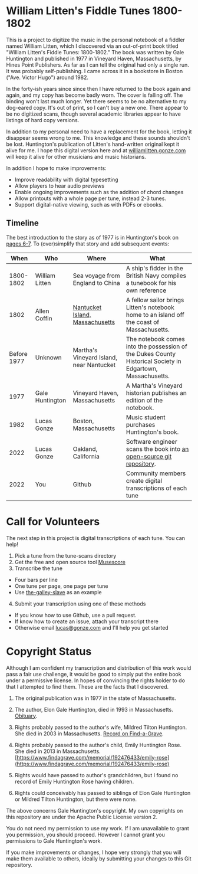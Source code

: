 # William Litten's Fiddle Tunes 1800-1802

This is a project to digitize the music in the personal notebook of a fiddler named William Litten, which I discovered via an out-of-print book titled "William Litten's Fiddle Tunes: 1800-1802." The book was written by Gale Huntington and published in 1977 in Vineyard Haven, Massachusetts, by Hines Point Publishers. As far as I can tell the original had only a single run. It was probably self-publishing. I came across it in a bookstore in Boston ("Ave. Victor Hugo") around 1982. 

In the forty-ish years since since then I have returned to the book again and again, and my copy has become badly worn. The cover is falling off. The binding won't last much longer. Yet there seems to be no alternative to my dog-eared copy. It's out of print, so I can't buy a new one. There appear to be no digitized scans, though several academic libraries appear to have listings of hard copy versions. 

In addition to my personal need to have a replacement for the book, letting it disappear seems wrong to me. This knowledge and these sounds shouldn't be lost. Huntington's publication of Litten's hand-written original kept it alive for me. I hope this digital version here and at [williamlitten.gonze.com](https://williamlitten.gonze.com) will keep it alive for other musicians and music historians. 

In addition I hope to make improvements:

- Improve readability with digital typesetting
- Allow players to hear audio previews
- Enable ongoing improvements such as the addition of chord changes
- Allow printouts with a whole page per tune, instead 2-3 tunes.
- Support digital-native viewing, such as with PDFs or ebooks.

## Timeline 

The best introduction to the story as of 1977 is in Huntington's book on [pages 6-7](https://github.com/lucasgonze/william-litten-fiddle-tunes/blob/main/scans/pages%206-7.jpg). To (over)simplify that story and add subsequent events:

| When | Who | Where | What | 
| ---- | --- | ----- | ---- | 
| 1800-1802 | William Litten | Sea voyage from England to China | A ship's fidder in the British Navy compiles a tunebook for his own reference |
| 1802 | Allen Coffin | [Nantucket Island, Massachusetts](https://en.wikipedia.org/wiki/Nantucket#The_whaling_industry) | A fellow sailor brings Litten's notebook home to an island off the coast of Massachusetts. |
| Before 1977 | Unknown | Martha's Vineyard Island, near Nantucket | The notebook comes into the possession of the Dukes County Historical Society in Edgartown, Massachusetts. | 
| 1977 | Gale Huntington | Vineyard Haven, Massachusetts | A Martha's Vineyard historian publishes an edition of the notebook. | 
| 1982 | Lucas Gonze | Boston, Massachusetts | Music student purchases Huntington's book. | 
| 2022 | Lucas Gonze | Oakland, California | Software engineer scans the book into <a href="https://github.com/lucasgonze/william-litten-fiddle-tunes">an open-source git repository</a>. |
| 2022 | You | Github | Community members create digital transcriptions of each tune |

# Call for Volunteers

The next step in this project is digital transcriptions of each tune. You can help! 

1. Pick a tune from the tune-scans directory
2. Get the free and open source tool <a href="https://github.com/musescore/MuseScore">Musescore</a>
3. Transcribe the tune
  - Four bars per line
  - One tune per page, one page per tune
  - Use <a href="https://github.com/lucasgonze/the-galley-slave">the-galley-slave</a> as an example
4. Submit your transcription using one of these methods
  - If you know how to use Github, use a pull request. 
  - If know how to create an issue, attach your transcript there
  - Otherwise email lucas@gonze.com and I'll help you get started

# Copyright Status

 Although I am confident my transcription and distribution of this work would pass a fair use challenge, it would be good to simply put the entire book under a permissive license. In hopes of convincing the rights holder to do that I attempted to find them. These are the facts that I discovered. 

1. The original publication was in 1977 in the state of Massachusetts. 

2. The author, Elon Gale Huntington, died in 1993 in Massachusetts. [Obituary](https://www.ancestry.com/genealogy/records/elon-gale-huntington-24-2sf9dg).

3. Rights probably passed to the author's wife, Mildred Tilton Huntington. She died in 2003 in Massachusetts. [Record on Find-a-Grave](https://www.findagrave.com/memorial/185317603/mildred-aurelia-huntington).

4. Rights probably passed to the author's child, Emily Huntington Rose. She died in 2013 in Massachusetts. [https://www.findagrave.com/memorial/192476433/emily-rose](https://www.findagrave.com/memorial/192476433/emily-rose)

5. Rights would have passed to author's grandchildren, but I found no record of Emily Huntington Rose having children. 

6. Rights could conceivably has passed to siblings of Elon Gale Huntington or Mildred Tilton Huntington, but there were none. 
 
The above concerns Gale Huntington's copyright. My own copyrights on this repository are under the Apache Public License version 2. 

You do not need my permission to use my work. If I am unavailable to grant you permission, you should proceed. However I cannot grant you permissions to Gale Huntington's work.

If you make improvements or changes, I hope very strongly that you will make them available to others, ideally by submitting your changes to this Git repository. 


